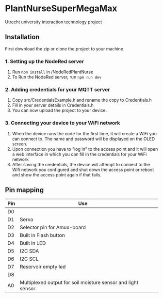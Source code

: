 # PlantNurseSuperMegaMax

Utrecht university interaction technology project

## Installation

First download the zip or clone the project to your machine.

### 1. Setting up the NodeRed server

1. Run `npm install` in /NodeRedPlantNurse
2. To Run the NodeRed server, run `npm run dev`

### 2. Adding credentials for your MQTT server

1. Copy src/CredentialsExample.h and rename the copy to Credentials.h
2. Fill in your server details in Credentials.h
3. You can now upload the project to your device.

### 3. Connecting your device to your WiFi network

1. When the device runs the code for the first time, it will create a WiFi you can connect to. The name and password will be displayed on the OLED screen.
2. Upon connection you have to "log in" to the access point and it will open a web interface in which you can fill in the credentials for your WiFi network
3. After saving the credentials, the device will attempt to connect to the Wifi network you configured and shut down the access point or reboot and show the access point again if that fails.

## Pin mapping

| Pin  | Use                                                          |      |      |
| ---- | ------------------------------------------------------------ | ---- | ---- |
| D0   |                                                              |      |      |
| D1   | Servo                                                        |      |      |
| D2   | Selector pin for Amux-board                                  |      |      |
| D3   | Built in Flash button                                        |      |      |
| D4   | Built in LED                                                 |      |      |
| D5   | I2C SDA                                                      |      |      |
| D6   | I2C SCL                                                      |      |      |
| D7   | Reservoir empty led                                          |      |      |
| D8   |                                                              |      |      |
| A0   | Multiplexed output for soil moisture sensor and light sensor. |      |      |